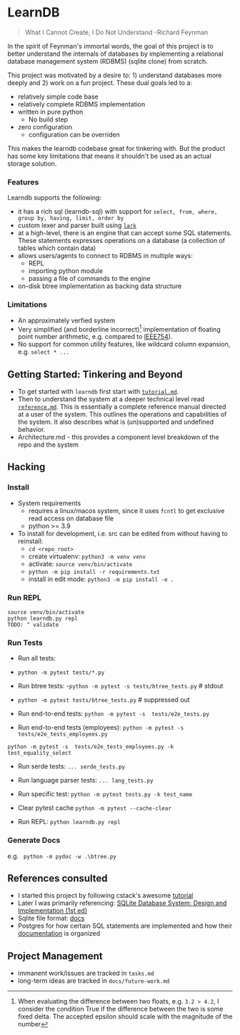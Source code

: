 # LearnDB

> What I Cannot Create, I Do Not Understand -Richard Feynman

In the spirit of Feynman's immortal words, the goal of this project is to better understand the internals of databases by
implementing a relational database management system (RDBMS) (sqlite clone) from scratch. 

This project was motivated by a desire to: 1) understand databases more deeply and 2) work on a fun project. These dual
goals led to a:
- relatively simple code base 
- relatively complete RDBMS implementation
- written in pure python
  - No build step
- zero configuration
  - configuration can be overriden

This makes the learndb codebase great for tinkering with. But the product has some key limitations that means it 
shouldn't be used as an actual storage solution.

### Features

Learndb supports the following:

- it has a rich sql (learndb-sql) with support for `select, from, where, group by, having, limit, order by` 
- custom lexer and parser built using [`lark`](https://github.com/lark-parser/lark)
- at a high-level, there is an engine that can accept some SQL statements. These statements expresses operations on a 
  database (a collection of tables which contain data)
- allows users/agents to connect to RDBMS in multiple ways: 
  - REPL
  - importing python module  
  - passing a file of commands to the engine  
- on-disk btree implementation as backing data structure

### Limitations

- An approximately verfied system
- Very simplified (and borderline incorrect)[^1] implementation of floating point number arithmetic, e.g. compared to
  [IEEE754](https://en.wikipedia.org/wiki/IEEE_754)). 
- No support for common utility features, like wildcard column expansion, e.g. `select * ...`


## Getting Started: Tinkering and Beyond

- To get started with `learndb` first start with [`tutorial.md`](docs/tutorial.md). 
- Then to understand the system at a deeper technical level read [`reference.md`](docs/reference.md). 
This is essentially a complete reference manual directed at a user of the system. This outlines the operations and 
capabilities of the system. It also describes what is (un)supported and undefined behavior. 
- Architecture.md - this provides a component level breakdown of the repo and the system

## Hacking

### Install 
- System requirements
  - requires a linux/macos system, since it uses `fcntl` to get exclusive read access on database file
  - python >= 3.9
- To install for development, i.e. src can be edited from without having to reinstall:
    - `cd <repo_root>`
    - create virtualenv: `python3 -m venv venv `
    - activate: `source venv/bin/activate`
    - `python -m pip install -r requirements.txt`
    - install in edit mode: `python3 -m pip install -e .`
    
### Run REPL

```
source venv/bin/activate
python learndb.py repl
TODO: ^ validate
```

### Run Tests

- Run all tests:
- `python -m pytest tests/*.py`

- Run btree tests:
-`python -m pytest -s tests/btree_tests.py`  # stdout
- `python -m pytest tests/btree_tests.py`  # suppressed out

- Run end-to-end tests:
`python -m pytest -s  tests/e2e_tests.py`

- Run end-to-end tests (employees):
`python -m pytest -s  tests/e2e_tests_employees.py`

`python -m pytest -s  tests/e2e_tests_employees.py -k test_equality_select`

- Run serde tests:
`... serde_tests.py`

- Run language parser tests:
`... lang_tests.py`

- Run specific test:
`python -m pytest tests.py -k test_name`

- Clear pytest cache
`python -m pytest --cache-clear`

- Run REPL: `python learndb.py repl`

### Generate Docs

e.g. ` python -m pydoc -w .\btree.py`


## References consulted

- I started this project by following cstack's awesome [tutorial](https://cstack.github.io/db_tutorial/)
- Later I was primarily referencing: [SQLite Database System: Design and Implementation (1st ed)](https://books.google.com/books?id=9Z6IQQnX1JEC&source=gbs_similarbooks)
- Sqlite file format: [docs](https://www.sqlite.org/fileformat2.html)
- Postgres for how certain SQL statements are implemented and how their [documentation](https://www.postgresql.org/docs/11/index.html) is organized

## Project Management
- immanent work/issues are tracked in `tasks.md`
- long-term ideas are tracked in `docs/future-work.md`

[^1]: When evaluating the difference between two floats, e.g. `3.2 > 4.2`, I consider the condition True if the 
difference between the two is some fixed delta. The accepted epsilon should scale with the magnitude of the number
